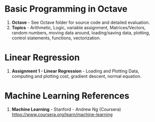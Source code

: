 #   Basic Programming in Octave	
1.  **Octave**      - See Octave folder for source code and detailed evaluation. 
2.  **Topics** 		- Arithmetic, Logic, variable assignment, Matrices/Vectors, random numbers, moving data around, loading/saving data, plotting, control statements, functions, vectorization. 

#  Linear Regression
1.  **Assignment 1 - Linear Regression**  - Loading and Plotting Data, computing and plotting cost, gradient descent, normal equation. 

# Machine Learning References
1.  **Machine Learning** - Stanford - Andrew Ng (Coursera)   
    https://www.coursera.org/learn/machine-learning